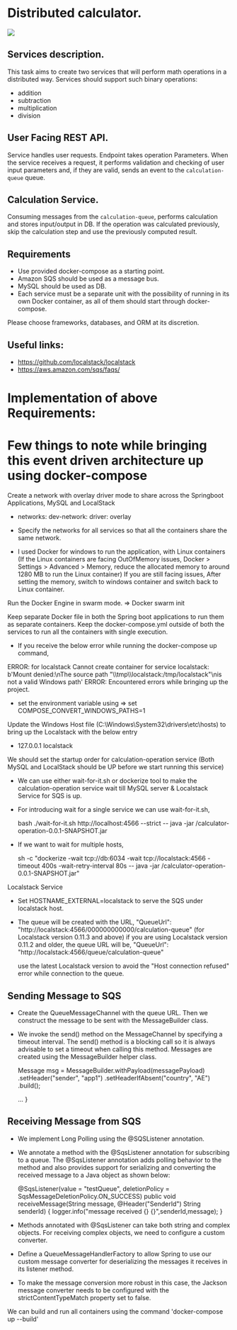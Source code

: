 # Distributed calculator.

![](./diagram.png)

## Services description.

This task aims to create two services that will perform math operations in a distributed way. Services should support such binary operations:
- addition
- subtraction
- multiplication
- division

## User Facing REST API. 
Service handles user requests. Endpoint takes operation
Parameters. When the service receives a request, it performs validation and checking of user input parameters and, if they are valid, sends an event to the `calculation-queue` queue.

## Calculation Service. 
Consuming messages from the `calculation-queue`, performs calculation and stores input/output in DB. If the operation was calculated previously, skip the calculation step and use the previously computed result.

## Requirements
- Use provided docker-compose as a starting point.
- Amazon SQS should be used as a message bus.
- MySQL should be used as DB. 
- Each service must be a separate unit with the possibility of running in its own Docker container, as all of them should start through docker-compose.


Please choose frameworks, databases, and ORM at its discretion. 

## Useful links:

- https://github.com/localstack/localstack
- https://aws.amazon.com/sqs/faqs/

# Implementation of above Requirements:
# Few things to note while bringing this event driven architecture up using docker-compose

Create a network with overlay driver mode to share across the Springboot Applications, MySQL and LocalStack

- networks:
	dev-network:
	  driver: overlay

- Specify the networks for all services so that all the containers share the same network. 

- I used Docker for windows to run the application, with Linux containers (If the Linux containers are facing OutOfMemory issues, Docker > Settings > Advanced > Memory, reduce the allocated memory to around 1280 MB to run the Linux container)
  If you are still facing issues, After setting the memory, switch to windows container and switch back to Linux container.

Run the Docker Engine in swarm mode. => Docker swarm init

Keep separate Docker file in both the Spring boot applications to run them as separate containers. Keep the docker-compose.yml outside of both the services to run all the containers with single execution.

- If you receive the below error while running the docker-compose up command,

ERROR: for localstack  Cannot create container for service localstack: b'Mount denied:\nThe source path "\\\\tmp\\\\localstack:/tmp/localstack"\nis not a valid Windows path'
ERROR: Encountered errors while bringing up the project.

- set the environment variable using => set COMPOSE_CONVERT_WINDOWS_PATHS=1

Update the Windows Host file (C:\Windows\System32\drivers\etc\hosts) to bring up the Localstack with the below entry

- 127.0.0.1 localstack
	
We should set the startup order for calculation-operation service (Both MySQL and LocalStack should be UP before we start running this service)

- We can use either wait-for-it.sh or dockerize tool to make the calculation-operation service wait till MySQL server & Localstack Service for SQS is up.

- For introducing wait for a single service we can use wait-for-it.sh,

  bash ./wait-for-it.sh http://localhost:4566 --strict -- java -jar /calculator-operation-0.0.1-SNAPSHOT.jar
  
- If we want to wait for multiple hosts,

  sh -c "dockerize -wait tcp://db:6034 -wait tcp://localstack:4566 -timeout 400s -wait-retry-interval 80s -- java -jar /calculator-operation-0.0.1-SNAPSHOT.jar"

Localstack Service

- Set HOSTNAME_EXTERNAL=localstack to serve the SQS under localstack host.

- The queue will be created with the URL, "QueueUrl": "http://localstack:4566/000000000000/calculation-queue" (for Localstack version 0.11.3 and above)
  if you are using Localstack version 0.11.2 and older, the queue URL will be, "QueueUrl": "http://localstack:4566/queue/calculation-queue" 

  use the latest Localstack version to avoid the "Host connection refused" error while connection to the queue.

## Sending Message to SQS

- Create the QueueMessageChannel with the queue URL. Then we construct the message to be sent with the MessageBuilder class.
- We invoke the send() method on the MessageChannel by specifying a timeout interval. The send() method is a blocking call so it is always advisable to set a timeout when calling this method. Messages are created using the MessageBuilder helper class. 

	Message<String> msg = MessageBuilder.withPayload(messagePayload)
	 .setHeader("sender", "app1")
	 .setHeaderIfAbsent("country", "AE")
	 .build();
	
	...
	}

## Receiving Message from SQS

- We implement Long Polling using the @SQSListener annotation.
- We annotate a method with the @SqsListener annotation for subscribing to a queue. The @SqsListener annotation adds polling behavior to the method and also provides support for serializing and converting the received message to a Java object as shown below:

  @SqsListener(value = "testQueue", deletionPolicy = SqsMessageDeletionPolicy.ON_SUCCESS)
  public void receiveMessage(String message, 
    @Header("SenderId") String senderId) {
    logger.info("message received {} {}",senderId,message);
  }
- Methods annotated with @SqsListener can take both string and complex objects. For receiving complex objects, we need to configure a custom converter.
- Define a QueueMessageHandlerFactory to allow Spring to use our custom message converter for deserializing the messages it receives in its listener method.
- To make the message conversion more robust in this case, the Jackson message converter needs to be configured with the strictContentTypeMatch property set to false.  

We can build and run all containers using the command 'docker-compose up --build'
